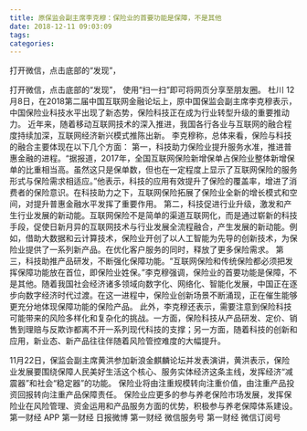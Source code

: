 ```yaml
---
title: 原保监会副主席李克穆：保险业的首要功能是保障，不是其他
date: 2018-12-11 09:03:09
tags: 
categories: 
---
```

打开微信，点击底部的“发现”，
<!-- more -->
打开微信，点击底部的“发现”，
使用“扫一扫”即可将网页分享至朋友圈。
杜川
12月8日，在2018第二届中国互联网金融论坛上，原中国保监会副主席李克穆表示，中国保险业科技水平出现了新态势，保险科技正在成为行业转型升级的重要推动力。
近年来，随着移动互联网技术的深入推进，我国各行各业与互联网的融合程度持续加深，互联网经济新兴模式推陈出新。
李克穆称，总体来看，保险与科技的融合主要体现在以下几个方面：
第一，科技助力保险业提升服务水准，推进普惠金融的进程。“据报道，2017年，全国互联网保险新增保单占保险业整体新增保单的比重相当高。虽然这只是保单数，但也在一定程度上显示了互联网保险的服务形式与保险需求相适应。”他表示，科技的应用有效提升了保险的覆盖率，增进了消费者的保险意识。在科技助力之下，互联网保险拓展了保险业全新的增长模式和空间，对提升普惠金融水平发挥了重要作用。
第二，科技促进行业升级，激发和产生行业发展的新动能。互联网保险不是简单的渠道互联网化，而是通过崭新的科技手段，促使日新月异的互联网技术与行业发展全流程融合，产生发展的新动能。例如，借助大数据和云计算技术，保险业开创了以人工智能为先导的创新技术，为保险业提供了一系列新产品。在优化客户服务的同时，释放了更多保险需求。
第三，科技助推产品研发，不断强化保障功能。“互联网保险和传统保险都必须把发挥保障功能放在首位，即保险业姓保。”李克穆强调，保险业的首要功能是保障，不是其他。随着我国社会经济诸多领域向数字化、网络化、智能化发展，中国正在逐步向数字经济时代过渡。在这一进程中，保险业创新场景不断涌现，正在催生能够更充分地体现保障功能的保险产品。
此外，李克穆还表示，需要注意到保险科技可能带来的风险多样化和复杂化的挑战。一方面，保险科技从产品研发、定价、销售到理赔与反欺诈都离不开一系列现代科技的支撑；另一方面，随着科技的创新和应用，新业态、新产品往往伴随着风险管控难度的大幅提升。
 
 
11月22日，保监会副主席黄洪参加新浪金麒麟论坛并发表演讲，黄洪表示，保险业发展要围绕保障人民美好生活这个核心、服务实体经济这条主线，发挥经济“减震器”和社会“稳定器”的功能。
保险业将由注重规模转向注重价值，由注重产品投资回报转向注重产品保障责任。
保险业应更多的参与养老保险市场发展，发挥保险业在风险管理、资金运用和产品服务方面的优势，积极参与养老保障体系建设。
第一财经
APP
第一财经
日报微博
第一财经
微信服务号
第一财经
微信订阅号
